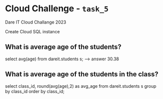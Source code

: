 # Cloud Challenge - `task_5`

Dare IT Cloud Challange 2023

Create Cloud SQL instance

## What is average age of the students?
select avg(age) from dareit.students s;
--> answer 30.38

## What is average age of the students in the class?
select class_id, round(avg(age),2) as avg_age
from  dareit.students s 
group by class_id
order by class_id;
